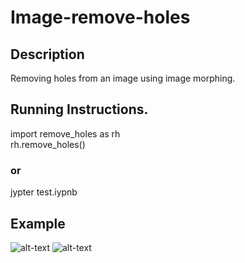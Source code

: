 # Image-remove-holes
## Description
Removing holes from an image using image morphing.
## Running Instructions.
import remove_holes as rh</br>
rh.remove_holes()
### or
jypter test.iypnb
## Example
![alt-text]( http://vlm1.uta.edu/~athitsos/courses/cse4310_spring2019/assignments/assignment2/data/zebra_with_holes.gif) 
![alt-text]( http://vlm1.uta.edu/~athitsos/courses/cse4310_spring2019/assignments/assignment2/data/zebra_without_holes.gifhttp://vlm1.uta.edu/~athitsos/courses/cse4310_spring2019/assignments/assignment2/data/zebra_without_holes.gif)
